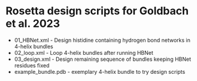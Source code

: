 # Rosetta design scripts for Goldbach et al. 2023
- 01_HBNet.xml - Design histidine containing hydrogen bond networks in 4-helix bundles
- 02_loop.xml - Loop 4-helix bundles after running HBNet
- 03_design.xml - Design remaining sequence of bundles keeping HBNet residues fixed
- example_bundle.pdb - exemplary 4-helix bundle to try design scripts
